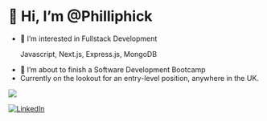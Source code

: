 <h1> 👋 Hi, I’m @Philliphick</h1>
<ul>
<li> 👀 I’m interested in Fullstack Development</li>
<p> Javascript, Next.js, Express.js, MongoDB</p>
<li> 🌱 I’m about to finish a Software Development Bootcamp </li>
<li> Currently on the lookout for an entry-level position, anywhere in the UK. </li>
</ul>

<img src="https://www.codewars.com/users/PhillipAnthony/badges/large" href="https://www.codewars.com/users/PhillipAnthony"/>


[![LinkedIn](https://img.icons8.com/color/48/000000/linkedin.png)](https://www.linkedin.com/in/phillip-hickinbotham/)
